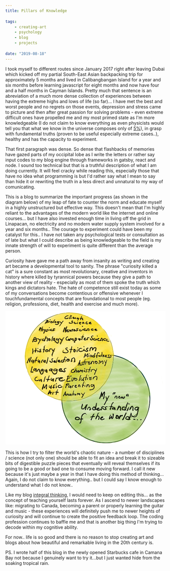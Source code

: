 ```yaml
---
title: Pillars of Knowledge

tags:
    - creating-art 
    - psychology
    - blog
    - projects

date: "2019-08-18"
---
```


I took myself to different routes since January 2017 right after leaving Dubai which kicked off my partial South-East Asian backpacking trip for approximately 5 months and lived in Calibangbangan Island for a year and six months before learning javascript for eight months and now have four and a half months in Cayman Islands. Pretty much that sentence is an abreviation of a much more dense collection of experiences between having the extreme highs and lows of life (so far)... I have met the best and worst people and no regrets on those events, depression and stress came to picture and then after great passion for solving problems - even extreme difficult ones have propelled me and my most primed state as I'm more knowledgeable (I do not claim to know everything as even physicists would tell you that what we know in the universe composes only of [5%](https://tech-stoic.github.io/bloody-physics)), in grasp with fundamental truths (proven to be useful especially extreme cases..), healthy and has the capacity to experiment.

That first paragraph was dense. So dense that flashbacks of memories have gazed parts of my occipital lobe as I write the letters or rather say input codes to my blog engine through frameworks in gatsby, react and node. I sound too technical but that is a truthful description of what I am doing currently. It will feel cracky while reading this, especially those that have no idea what programming is but I'd rather say what I mean to say than hide it or rewriting the truth in a less direct and unnatural to my way of comunicating.

This is a blog to summarize the important progress (as shown in the diagram below) of my leap of fate to counter the norm and educate myself in a highly unstructured but effective way. This doesn't mean that I'm highly reliant to the advantages of the modern world like the internet and online courses... but I have also invested enough time in living off the grid in Linapacan, no electricity and no modern water supply system involved for a year and six months.. The courage to experiment could have been my catalyst for this.. I have not taken any psychological tests or consultation as of late but what I could describe as being knowledgeable to the field is my innate strength of will to experiment is quite different than the average person.

Curiosity have gave me a path away from insanity as writing and creating art became a developmental tool to sanity. The phrase "curiosity killed a cat" is a sure constant as most revolutionary, creative and inventors in history where killed by tyrannical powers because they give a path to another view of reality - especially as most of them spoke the truth which kings and dictators hate. The hate of competence still exist today as some of my conversations become contentious or offensive whenever I touchfundamental concepts that are foundational to most people (eg. religion, professions, diet, health and exercise and much more). 

![educationdiagramsofar](educationdiagram.jpg)

This is how I try to filter the world's chaotic nature - a number of disciplines / science (not only one) should be able to fit an idea and break it to sizeable bits of digestible puzzle pieces that eventually will reveal themselves if its going to be a good or bad one to consume moving forward. I call it new because it's just maybe a year in that I have doing this method of thinking... Again, I do not claim to know everything.. but I could say I know enough to understand what I do not know..

Like my blog [integral thinking](https://tech-stoic.github.io/integral-thinking/), I would need to keep on editing this... as the concept of teaching yourself lasts forever. As I ascend to newer landscapes like: migrating to Canada, becoming a parent or properly learning the guitar and music - these experiences will definitely push me to newer heights of curiosity and will continue to create the positive feedback loop. The coding profession continues to baffle me and that is another big thing I'm trying to decode within my cognitive ability.

For now.. life is so good and there is no reason to stop creating art and blogs about how beautiful and remarkable living in the 20th century is.

PS. I wrote half of this blog in the newly opened Starbucks cafe in Camana Bay not because I genuinely want to try it...but I just wanted hide from the soaking tropical rain. 